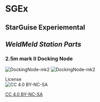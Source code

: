 # SGEx
## StarGuise Experiemental

## *WeldMeld Station Parts*

### 2.5m **mark II** Docking Node

![DockingNode-mk2](https://raw.githubusercontent.com/zer0Kerbal/SGEx/Dev/Parts/img/SGEx-KSS-DockingNode-mk2.1.png  "DockingNode mark II (2.5m)") 
![DockingNode-mk2](https://raw.githubusercontent.com/zer0Kerbal/SGEx/Dev/Parts/img/SGEx-KSS-DockingNode-mk2.PNG   "DockingNode mark II (2.5m)") 


 License  
![[CC 4.0 BY-NC-SA](https://creativecommons.org/licenses/by-nc-sa/4.0/)](https://i.creativecommons.org/l/by-nc-sa/4.0/88x31.png "CC 4.0 BY-NC-SA")

[CC 4.0 BY-NC-SA](https://creativecommons.org/licenses/by-nc-sa/4.0/)
